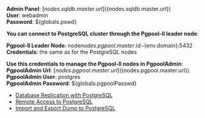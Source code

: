 **Admin Panel**: [${nodes.sqldb.master.url}](${nodes.sqldb.master.url})  
**User**: webadmin  
**Password**: ${globals.pswd}  

**You can connect to PostgreSQL cluster through the Pgpool-II leader node**:    

**Pgpool-II Leader Node**: node${nodes.pgpool.master.id}-${env.domain}:5432    
**Credentials**: the same as for the PostgreSQL nodes

**Use this credentials to manage the Pgpool-II nodes in PgpoolAdmin**:    
**PgpoolAdmin Url**: [${nodes.pgpool.master.url}](${nodes.pgpool.master.url})  
**PgpoolAdmin User**: postgres  
**PgpoolAdmin Password**: ${globals.pgpoolPasswd}   

* [Database Replication with PostgreSQL](https://docs.jelastic.com/postgresql-database-replication/)
* [Remote Access to PostgreSQL](https://docs.jelastic.com/remote-access-postgres/)
* [Import and Export Dump to PostgreSQL](https://docs.jelastic.com/dump-postgres/)
